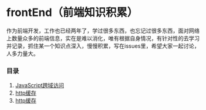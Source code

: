 # frontEnd（前端知识积累）
作为前端开发，工作也已经两年了，学过很多东西，也忘记过很多东西，面对网络上数量众多的前端信息，实在是难以消化，唯有根据自身情况，有针对性的去学习并记录，抓住某一个知识点深入，慢慢积累，写在issues里，希望大家一起讨论，人多力量大。
### 目录
1. [JavaScript跨域访问](https://github.com/andyChenAn/frontEnd/issues/1)
2. [http缓存](https://github.com/andyChenAn/frontEnd/issues/2)
3. [http缓存](https://github.com/andyChenAn/frontEnd/issues/3)